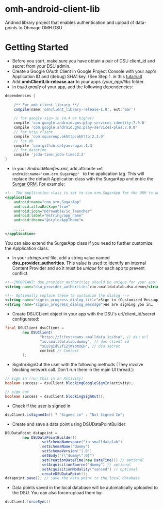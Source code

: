 # omh-android-client-lib
Android library project that enables authentication and upload of  data-points to Ohmage OMH DSU. 

# Getting Started
* Before you start, make sure you have obtain a pair of DSU client_id and secret from your DSU admin.
* Create a Google OAuth Client in Google Project Console with your app's Application ID and (debug) SHA1 key. (See Step 1. in this [tutalrial](https://developers.google.com/+/mobile/android/getting-started))
* Add **omhClientLib-release.aar** to your apps */your_app/libs* folder.
* In *build.gradle* of your app, add the following dependencies:
```gradle
dependencies {
 
    /** For omh client library **/
    compile(name:'omhclient_library-release-1.0', ext:'aar')
    
    // for google sign-in (4.4 or higher)
    compile 'com.google.android.gms:play-services-identity:7.0.0'
    compile 'com.google.android.gms:play-services-plus:7.0.0'
    // for http client
    compile 'com.squareup.okhttp:okhttp:2.3.0'
    // for db
    compile 'com.github.satyan:sugar:1.3'
    // for datetime
    compile 'joda-time:joda-time:2.3'
}
```
* In your *AndroidManifes.xml*, add attribute ```xml android:name="com.orm.SugarApp" ``` to the application tag. This will replace the default Application class with the SurgarApp and enble the [Surgar ORM](http://satyan.github.io/sugar/). For example:

```xml
<!-- The Application class is set to com.orm.SugarApp for the ORM to work.-->
<application
    android:name="com.orm.SugarApp"
    android:allowBackup="true"
    android:icon="@drawable/ic_launcher"
    android:label="@string/app_name"
    android:theme="@style/AppTheme">
    
    .....
</application>
```
  You can also extend the SurgarApp class if you need to further customize the Aplplication class.
  
* In your *strings.xml* file, add a string value named **dsu_provider_authorities**. This value is used to identify an internal Content Provider and so it must be *unique* for each app to prevent conflict.
```xml
<!--IMPORTANT: dsu_provider_authorities should be unique for your app! -->
<string name="dsu_provider_authorities">io.smalldatalab.dsu.demo</string>

<!-- Optionally replace these to customize the dialog -->
<string name="signin_progress_dialog_title">Sign in (Customized Message)</string>
<string name="signin_progress_dialog_message">We are signing you in…  (Customized Message)</string>
```
* Create DSUCLient object in your app with the DSU's url/client_id/secret configurated:
```java
final DSUClient dsuClient =
        new DSUClient(
                "https://lifestreams.smalldata.io/dsu", // dsu url
                "io.smalldatalab.dummy", // dus client id
                "xEUJgIdS2f12jmYomzEH", // dsu secret
                context // Context
        );
```
* SignIn/SignOut the user with the following methods (They involve blocking network call. Don't run them in the main UI thread.):
```java
// sign in (run this in an Activity)
boolean success = dsuClient.blockingGoogleSignIn(activity);

// sign out
boolean success = dsuClient.blockingSignOut();
```
* Check if the user is signed in
```java
dsuClient.isSignedIn() ? "Signed in" : "Not Signed In";
```
* Create and save a data point using DSUDataPointBuilder:
```java
DSUDataPoint datapoint =
        new DSUDataPointBuilder()
                .setSchemaNamespace("io.smalldatalab")
                .setSchemaName("dummy")
                .setSchemaVersion("1.0")
                .setBody("{\"dummy\":0}")
                .setCreationDateTime(new DateTime()) // optional
                .setAcquisitionSource("dummy") // optional
                .setAcquisitionModality("sensed") // optional
                .createDSUDataPoint();
datapoint.save(); // save the data point to the local database
```
* Data points saved in the local database will be automatically uploaded to the DSU. You can also force-upload them by:
```java
dsuClient.forceSync()
```
